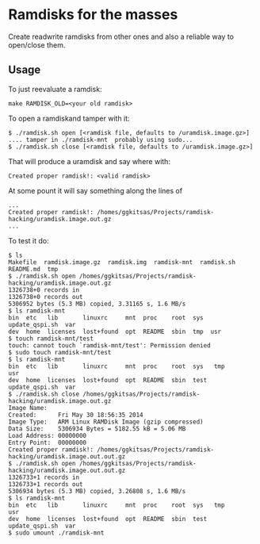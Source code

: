 # Ramdisks for the masses

Create readwrite ramdisks from other ones and also a reliable way to
open/close them.

## Usage

To just reevaluate a ramdisk:

	make RAMDISK_OLD=<your old ramdisk>

To open a ramdiskand tamper with it:

	$ ./ramdisk.sh open [<ramdisk file, defaults to /uramdisk.image.gz>]
	.... tamper in ./ramdisk-mnt  probably using sudo...
	$ ./ramdisk.sh close [<ramdisk file, defaults to /uramdisk.image.gz>]

That will produce a uramdisk and say where with:

	Created proper ramdisk!: <valid ramdisk>

At some pount it will say something along the lines of

	...
	Created proper ramdisk!: /homes/ggkitsas/Projects/ramdisk-hacking/uramdisk.image.out.gz
	...

To test it do:

	$ ls
	Makefile  ramdisk.image.gz  ramdisk.img  ramdisk-mnt  ramdisk.sh  README.md  tmp
	$ ./ramdisk.sh open /homes/ggkitsas/Projects/ramdisk-hacking/uramdisk.image.out.gz
	1326738+0 records in
	1326738+0 records out
	5306952 bytes (5.3 MB) copied, 3.31165 s, 1.6 MB/s
	$ ls ramdisk-mnt
	bin  etc   lib       linuxrc     mnt  proc    root  sys  update_qspi.sh  var
	dev  home  licenses  lost+found  opt  README  sbin  tmp  usr
	$ touch ramdisk-mnt/test
	touch: cannot touch `ramdisk-mnt/test': Permission denied
	$ sudo touch ramdisk-mnt/test
	$ ls ramdisk-mnt
	bin  etc   lib       linuxrc     mnt  proc    root  sys   tmp             usr
	dev  home  licenses  lost+found  opt  README  sbin  test  update_qspi.sh  var
	$ ./ramdisk.sh close /homes/ggkitsas/Projects/ramdisk-hacking/uramdisk.image.out.gz
	Image Name:
	Created:      Fri May 30 18:56:35 2014
	Image Type:   ARM Linux RAMDisk Image (gzip compressed)
	Data Size:    5306934 Bytes = 5182.55 kB = 5.06 MB
	Load Address: 00000000
	Entry Point:  00000000
	Created proper ramdisk!: /homes/ggkitsas/Projects/ramdisk-hacking/uramdisk.image.out.out.gz
	$ ./ramdisk.sh open /homes/ggkitsas/Projects/ramdisk-hacking/uramdisk.image.out.out.gz
	1326733+1 records in
	1326733+1 records out
	5306934 bytes (5.3 MB) copied, 3.26808 s, 1.6 MB/s
	$ ls ramdisk-mnt
	bin  etc   lib       linuxrc     mnt  proc    root  sys   tmp             usr
	dev  home  licenses  lost+found  opt  README  sbin  test  update_qspi.sh  var
	$ sudo umount ./ramdisk-mnt
